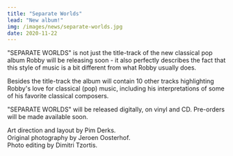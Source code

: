 ```yaml
---
title: "Separate Worlds"
lead: "New album!"
img: /images/news/separate-worlds.jpg
date: 2020-11-22
---
```


<p>"SEPARATE WORLDS" is not just the title-track of the new classical pop album Robby will be releasing soon - it also perfectly describes the fact that this style of music is a bit different from what Robby usually does.</p>

<p>Besides the title-track the album will contain 10 other tracks highlighting Robby's love for classical (pop) music, including his interpretations of some of his favorite classical composers.</p>

<p>"SEPARATE WORLDS" will be released digitally, on vinyl and CD.  Pre-orders will be made available soon.</p>

<p>Art direction and layout by Pim Derks.<br />
Original photography by Jeroen Oosterhof.<br />
Photo editing by Dimitri Tzortis.</p>